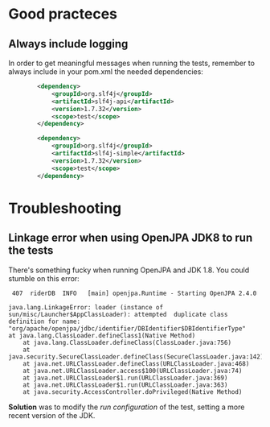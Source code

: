 
# Good practeces

## Always include logging

In order to get meaningful messages when running the tests, remember to always include in your pom.xml the needed dependencies:

```xml
        <dependency>
            <groupId>org.slf4j</groupId>
            <artifactId>slf4j-api</artifactId>
            <version>1.7.32</version>
            <scope>test</scope>
        </dependency>

        <dependency>
            <groupId>org.slf4j</groupId>
            <artifactId>slf4j-simple</artifactId>
            <version>1.7.32</version>
            <scope>test</scope>
        </dependency>
```


# Troubleshooting

## Linkage error when using OpenJPA JDK8 to run the tests


There's something fucky when running OpenJPA and JDK 1.8. You could stumble on this error:

     407  riderDB  INFO   [main] openjpa.Runtime - Starting OpenJPA 2.4.0

    java.lang.LinkageError: loader (instance of  sun/misc/Launcher$AppClassLoader): attempted  duplicate class definition for name: "org/apache/openjpa/jdbc/identifier/DBIdentifier$DBIdentifierType"
    at java.lang.ClassLoader.defineClass1(Native Method)
        at java.lang.ClassLoader.defineClass(ClassLoader.java:756)
        at java.security.SecureClassLoader.defineClass(SecureClassLoader.java:142)
        at java.net.URLClassLoader.defineClass(URLClassLoader.java:468)
        at java.net.URLClassLoader.access$100(URLClassLoader.java:74)
        at java.net.URLClassLoader$1.run(URLClassLoader.java:369)
        at java.net.URLClassLoader$1.run(URLClassLoader.java:363)
        at java.security.AccessController.doPrivileged(Native Method)



**Solution** was to modify the *run configuration* of the test, setting a more recent version of the JDK.


